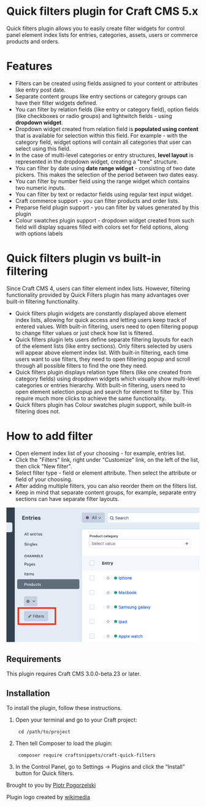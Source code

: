 # Quick filters plugin for Craft CMS 5.x

Quick filters plugin allows you to easily create filter widgets for control panel element index lists for entries, categories, assets, users or commerce products and orders.

# Features

* Filters can be created using fields assigned to your content or attributes like entry post date. 
* Separate content groups like entry sections or category groups can have their filter widgets defined.
* You can filter by relation fields (like entry or category field), option fields (like checkboxes or radio groups) and lightwitch fields - using **dropdown widget**.
* Dropdown widget created from relation field is **populated using content** that is available for selection within this field. For example - with the category field, widget options will contain all categories that user can select using this field.
* In the case of multi-level categories or entry structures, **level layout** is represented in the dropdown widget, creating a "tree" structure. 
* You can filter by date using **date range widget** - consisting of two date pickers. This makes the selection of the period between two dates easy.
* You can filter by number field using the range widget which contains two numeric inputs. 
* You can filter by text or redactor fields using regular text input widget.
* Craft commerce support - you can filter products and order lists.
* Preparse field plugin support - you can filter by values generated by this plugin
* Colour swatches plugin support - dropdown widget created from such field will display squares filled with colors set for field options, along with options labels

# Quick filters plugin vs built-in filtering

Since Craft CMS 4, users can filter element index lists. However, filtering functionality provided by Quick Filters plugin has many advantages over built-in filtering functionality. 

* Quick filters plugin widgets are constantly displayed above element index lists, allowing for quick access and letting users keep track of entered values. With built-in filtering, users need to open filtering popup to change filter values or just check how list is filtered.
* Quick filters plugin lets users define separate filtering layouts for each of the element lists (like entry sections). Only filters selected by users will appear above element index list. With built-in filtering, each time users want to use filters, they need to open filtering popup and scroll through all possible filters to find the one they need.
* Quick filters plugin displays relation type filters (like one created from category fields) using dropdown widgets which visually show multi-level categories or entries hierarchy. With built-in filtering, users need to open element selection popup and search for element to filter by. This require much more clicks to achieve the same functionality.
* Quick filters plugin has Colour swatches plugin support, while built-in filtering does not.

# How to add filter

* Open element index list of your choosing - for example, entries list.
* Click the "Filters" link, right under "Customize" link, on the left of the list, then click "New filter".
* Select filter type - field or element attribute. Then select the attribute or field of your choosing.
* After adding multiple filters, you can also reorder them on the filters list.
* Keep in mind that separate content groups, for example, separate entry sections can have separate filter layouts.

![Screenshot](resources/link2.png)

## Requirements

This plugin requires Craft CMS 3.0.0-beta.23 or later.

## Installation

To install the plugin, follow these instructions.

1. Open your terminal and go to your Craft project:

        cd /path/to/project

2. Then tell Composer to load the plugin:

        composer require craftsnippets/craft-quick-filters

3. In the Control Panel, go to Settings → Plugins and click the “Install” button for Quick filters.

Brought to you by [Piotr Pogorzelski](http://craftsnippets.com/)

Plugin logo created by [wikimedia](https://commons.wikimedia.org/wiki/File:Eo_circle_blue_white_letter-f.svg)

